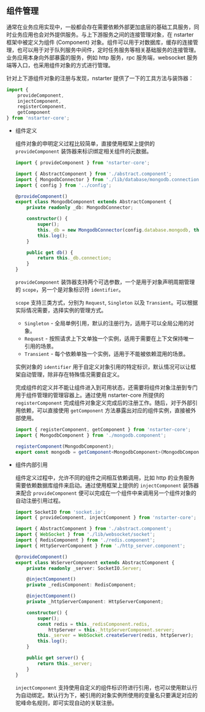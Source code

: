 ## 组件管理

通常在业务应用实现中，一般都会存在需要依赖外部更加底层的基础工具服务，同时业务应用也会对外提供服务。与上下游服务之间的连接管理对象，在 nstarter 框架中被定义为组件 (Component) 对象。组件可以用于对数据库，缓存的连接管理，也可以用于对于队列服务中间件，定时任务服务等相关基础服务的连接管理。业务应用本身向外部暴露的服务，例如 http 服务，rpc 服务端，websocket 服务端等入口，也采用组件对象的方式进行管理。

针对上下游组件对象的注册与发现，nstarter 提供了一下的工具方法与装饰器：

```typescript
import {
    provideComponent,
    injectComponent,
    registerComponent,
    getComponent
} from 'nstarter-core';
```

* 组件定义

  组件对象的申明定义过程比较简单，直接使用框架上提供的 `provideComponent` 装饰器来标识绑定相关组件的元数据。

  ```typescript
  import { provideComponent } from 'nstarter-core';

  import { AbstractComponent } from './abstract.component';
  import { MongodbConnector } from './lib/database/mongodb.connection';
  import { config } from '../config';
  
  @provideComponent()
  export class MongodbComponent extends AbstractComponent {
      private readonly _db: MongodbConnector;
  
      constructor() {
          super();
          this._db = new MongodbConnector(config.database.mongodb, this.  _name);
          this.log();
      }
  
      public get db() {
          return this._db.connection;
      }
  }
  ```

  `provideComponent` 装饰器支持两个可选参数，一个是用于对象声明周期管理的 `scope`，另一个是对象标识符 `identifier`。
  
  `scope` 支持三类方式，分别为 `Request`, `Singleton` 以及 `Transient`。可以根据实际情况需要，选择实例的管理方式。
 
    * `Singleton` - 全局单例引用，默认的注册行为，适用于可以全局公用的对象。
    * `Request` - 按照请求上下文单独一个实例，适用于需要在上下文保持唯一引用的场景。
    * `Transient` - 每个依赖单独一个实例，适用于不能被依赖混用的场景。

  实例对象的 `identifier` 用于自定义对象引用的特定标识，默认情况可以让框架自动管理，除非存在特殊情况需要自定义。

  完成组件的定义并不能让组件进入到可用状态，还需要将组件对象注册到专门用于组件管理的管理容器上。通过使用 nstarter-core 所提供的 `registerComponent` 完成组件对象定义完成后的注册工作。随后，对于外部引用依赖，可以直接使用 `getComponent` 方法暴露出对应的组件实例，直接被外部使用。

  ```typescript
  import { registerComponent, getComponent } from 'nstarter-core';
  import { MongodbComponent } from './mongodb.component';

  registerComponent(MongodbComponent);
  export const mongodb = getComponent<MongodbComponent>(MongodbComponent).db;
  ```

* 组件内部引用

  组件定义过程中，允许不同的组件之间相互依赖调用，比如 http 的业务服务需要依赖数据库组件来启动。通过使用框架上提供的 `injectComponent` 装饰器来配合 `provideComponent` 便可以完成在一个组件中来调用另一个组件对象的自动注册引用过程。

  ```typescript
  import SocketIO from 'socket.io';
  import { provideComponent, injectComponent } from 'nstarter-core';
  
  import { AbstractComponent } from './abstract.component';
  import { WebSocket } from './lib/websocket/socket';
  import { RedisComponent } from './redis.component';
  import { HttpServerComponent } from './http_server.component';
  
  @provideComponent()
  export class WsServerComponent extends AbstractComponent {
      private readonly _server: SocketIO.Server;
  
      @injectComponent()
      private _redisComponent: RedisComponent;
  
      @injectComponent()
      private _httpServerComponent: HttpServerComponent;
  
      constructor() {
          super();
          const redis = this._redisComponent.redis,
              httpServer = this._httpServerComponent.server;
          this._server = WebSocket.createServer(redis, httpServer);
          this.log();
      }
  
      public get server() {
          return this._server;
      }
  }
  ```

  `injectComponent` 支持使用自定义的组件标识符进行引用，也可以使用默认行为自动绑定。默认行为下，被引用的对象实例所使用的变量名只要满足对应的驼峰命名规则，即可实现自动的关联注册。
